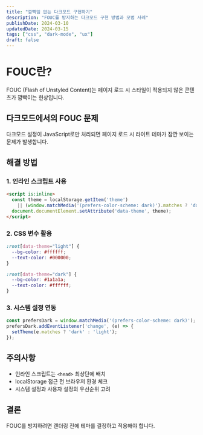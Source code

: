 ```yaml
---
title: "깜빡임 없는 다크모드 구현하기"
description: "FOUC를 방지하는 다크모드 구현 방법과 모범 사례"
publishDate: 2024-03-10
updatedDate: 2024-03-15
tags: ["css", "dark-mode", "ux"]
draft: false
---
```


# FOUC란?

FOUC (Flash of Unstyled Content)는 페이지 로드 시 스타일이 적용되지 않은 콘텐츠가 깜빡이는 현상입니다.

## 다크모드에서의 FOUC 문제

다크모드 설정이 JavaScript로만 처리되면 페이지 로드 시 라이트 테마가 잠깐 보이는 문제가 발생합니다.

## 해결 방법

### 1. 인라인 스크립트 사용

```html
<script is:inline>
  const theme = localStorage.getItem('theme')
    || (window.matchMedia('(prefers-color-scheme: dark)').matches ? 'dark' : 'light');
  document.documentElement.setAttribute('data-theme', theme);
</script>
```

### 2. CSS 변수 활용

```css
:root[data-theme="light"] {
  --bg-color: #ffffff;
  --text-color: #000000;
}

:root[data-theme="dark"] {
  --bg-color: #1a1a1a;
  --text-color: #ffffff;
}
```

### 3. 시스템 설정 연동

```javascript
const prefersDark = window.matchMedia('(prefers-color-scheme: dark)');
prefersDark.addEventListener('change', (e) => {
  setTheme(e.matches ? 'dark' : 'light');
});
```

## 주의사항

- 인라인 스크립트는 `<head>` 최상단에 배치
- localStorage 접근 전 브라우저 환경 체크
- 시스템 설정과 사용자 설정의 우선순위 고려

## 결론

FOUC를 방지하려면 렌더링 전에 테마를 결정하고 적용해야 합니다.
